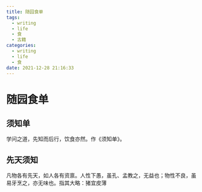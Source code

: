 ```yaml
---
title: 随园食单
tags:
  - writing
  - life
  - 食
  - 古籍
categories:
  - writing
  - life
  - 食
date: 2021-12-28 21:16:33
---
```




# 随园食单

## 须知单

学问之道，先知而后行，饮食亦然。作《须知单》。

## 先天须知

凡物各有先天，如人各有资禀。人性下愚，虽孔、孟教之，无益也；物性不良，虽易牙烹之，亦无味也。指其大略：猪宜皮薄
